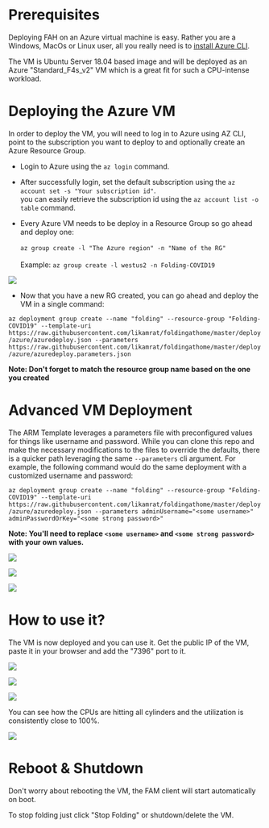# Prerequisites

Deploying FAH on an Azure virtual machine is easy. Rather you are a Windows, MacOs or Linux user, all you really need is to [install Azure CLI](https://docs.microsoft.com/en-us/cli/azure/install-azure-cli?view=azure-cli-latest). 

The VM is Ubuntu Server 18.04 based image and will be deployed as an Azure "Standard_F4s_v2" VM which is a great fit for such a CPU-intense workload. 

# Deploying the Azure VM

In order to deploy the VM, you will need to log in to Azure using AZ CLI, point to the subscription you want to deploy to and optionally create an Azure Resource Group.

* Login to Azure using the ```az login``` command.

* After successfully login, set the default subscription using the ```az account set -s "Your subscription id"```.<br> you can easily retrieve the subscription id using the ```az account list -o table``` command. 

* Every Azure VM needs to be deploy in a Resource Group so go ahead and deploy one: <br>   
```az group create -l "The Azure region" -n "Name of the RG"``` <br>   
Example: ```az group create -l westus2 -n Folding-COVID19```

![](../img/Azure/rg_01.png)

* Now that you have a new RG created, you can go ahead and deploy the VM in a single command: <br>

```az deployment group create --name "folding" --resource-group "Folding-COVID19" --template-uri https://raw.githubusercontent.com/likamrat/foldingathome/master/deploy/azure/azuredeploy.json --parameters https://raw.githubusercontent.com/likamrat/foldingathome/master/deploy/azure/azuredeploy.parameters.json```

**Note: Don't forget to match the resource group name based on the one you created**

# Advanced VM Deployment

The ARM Template leverages a parameters file with preconfigured values for things like username and password.   While you can clone this repo and make the necessary modifications to the files to override the defaults, there is a quicker path leveraging the same ```--parameters``` cli argument.  For example, the following command would do the same deployment with a customized username and password:

```az deployment group create --name "folding" --resource-group "Folding-COVID19" --template-uri https://raw.githubusercontent.com/likamrat/foldingathome/master/deploy/azure/azuredeploy.json --parameters adminUsername="<some username>" adminPasswordOrKey="<some strong password>" ```

**Note:  You'll need to replace ```<some username>``` and ```<some strong password>``` with your own values.**

![](../img/Azure/az_01.png)

![](../img/Azure/az_02.png)

![](../img/Azure/az_03.png)

# How to use it?

The VM is now deployed and you can use it. Get the public IP of the VM, paste it in your browser and add the "7396" port to it. 

![](../img/Azure/deployed_01.png)

![](../img/Azure/deployed_02.png)

![](../img/Azure/deployed_03.png)

You can see how the CPUs are hitting all cylinders and the utilization is consistently close to 100%. 

![](../img/Azure/perf_01.png)

# Reboot & Shutdown

Don't worry about rebooting the VM, the FAM client will start automatically on boot. 

To stop folding just click "Stop Folding" or shutdown/delete the VM. 
